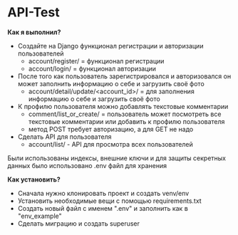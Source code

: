 # API-Test
**Как я выполнил?**
- Создайте на Django функционал регистрации и авторизации пользователей 
  - account/register/ = функционал регистрации
  - account/login/ = функционал авторизации
- После того как пользователь зарегистрировался и авторизовался он может заполнить информацию о себе и загрузить своё фото
  - account/detail/update/<account_id>/ = для заполнения информацию о себе и загрузить своё фото 
- К профилю пользователя можно добавлять текстовые комментарии
  - comment/list_or_create/ = пользователь может посмотреть все текстовые комментарии или добавить к профилю пользователя
  - метод POST требует авторизацию, а для GET не надо 
- Сделать API для пользователя
  - account/list/ - API для просмотра всех пользователей


Были использованы индексы, внешние ключи и для защиты секретных данных было использовано .env файл для хранения

**Как установить?**
- Сначала нужно клонировать проект и создать venv/env
- Установить необходимые вещи с помощью requirements.txt
- Создать новый файл с именем ".env" и заполнить как в "env_example"
- Сделать миграцию и создать superuser